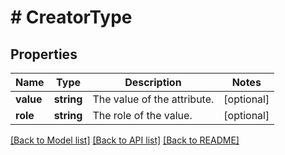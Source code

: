 # # CreatorType

## Properties

Name | Type | Description | Notes
------------ | ------------- | ------------- | -------------
**value** | **string** | The value of the attribute. | [optional]
**role** | **string** | The role of the value. | [optional]

[[Back to Model list]](../../README.md#models) [[Back to API list]](../../README.md#endpoints) [[Back to README]](../../README.md)
